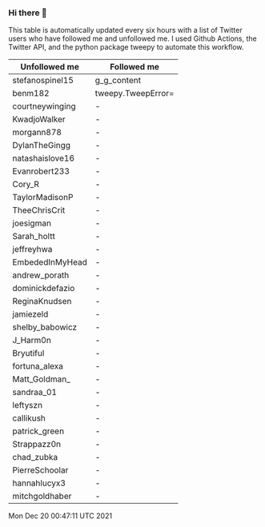 ### Hi there 👋

This table is automatically updated every six hours with a list of Twitter users who have followed me and unfollowed me. I used Github Actions, the Twitter API, and the python package tweepy to automate this workflow.

| Unfollowed me |  Followed me |
| --- | --- |
|stefanospinel15|g_g_content|
|benm182|tweepy.TweepError=|
|courtneywinging|-|
|KwadjoWalker|-|
|morgann878|-|
|DylanTheGingg|-|
|natashaislove16|-|
|Evanrobert233|-|
|Cory_R|-|
|TaylorMadisonP|-|
|TheeChrisCrit|-|
|joesigman|-|
|Sarah_holtt|-|
|jeffreyhwa|-|
|EmbededInMyHead|-|
|andrew_porath|-|
|dominickdefazio|-|
|ReginaKnudsen|-|
|jamiezeld|-|
|shelby_babowicz|-|
|J_Harm0n|-|
|Bryutiful|-|
|fortuna_alexa|-|
|Matt_Goldman_|-|
|sandraa_01|-|
|leftyszn|-|
|callikush|-|
|patrick_green|-|
|Strappazz0n|-|
|chad_zubka|-|
|PierreSchoolar|-|
|hannahlucyx3|-|
|mitchgoldhaber|-|
Mon Dec 20 00:47:11 UTC 2021
